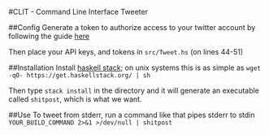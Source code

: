 #CLIT - Command Line Interface Tweeter

##Config
Generate a token to authorize access to your twitter account by following the guide [here](https://dev.twitter.com/oauth/overview/application-owner-access-tokens)

Then place your API keys, and tokens in `src/Tweet.hs` (on lines 44-51)

##Installation
Install [haskell stack](https://docs.haskellstack.org/en/stable/README/#how-to-install); on unix systems this is as simple as
```wget -qO- https://get.haskellstack.org/ | sh```

Then type `stack install` in the directory and it will generate an executable called `shitpost`, which is what we want.

##Use
To tweet from stderr, run a command like that pipes stderr to stdin
```YOUR_BUILD_COMMAND 2>&1 >/dev/null | shitpost```
